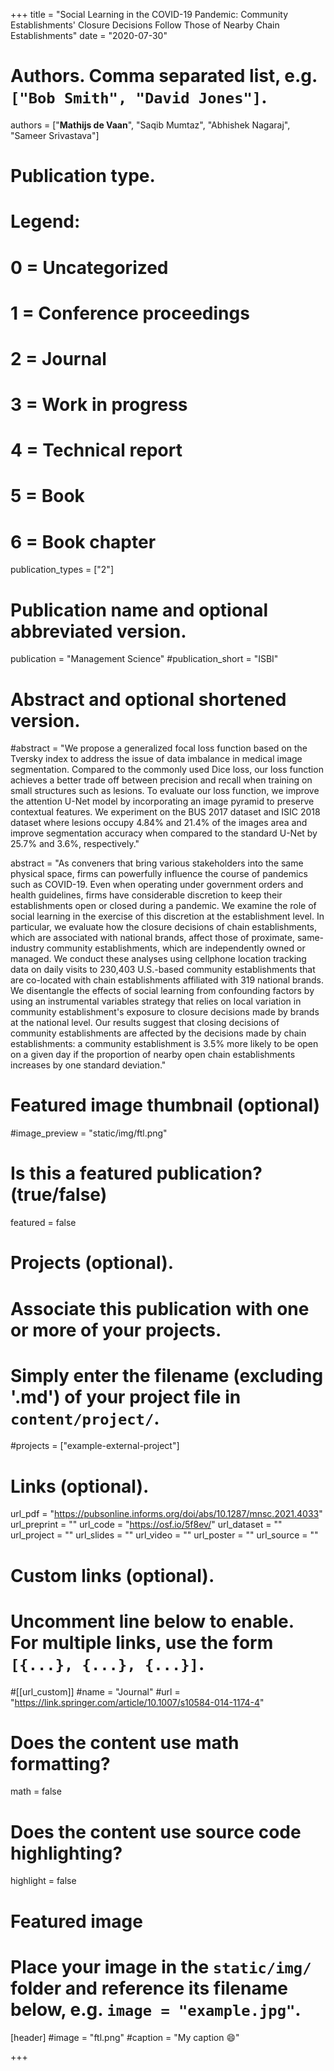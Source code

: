 +++
title = "Social Learning in the COVID-19 Pandemic: Community Establishments' Closure Decisions Follow Those of Nearby Chain Establishments"
date = "2020-07-30"

# Authors. Comma separated list, e.g. `["Bob Smith", "David Jones"]`.

authors = ["**Mathijs de Vaan**", "Saqib Mumtaz", "Abhishek Nagaraj", "Sameer Srivastava"]

# Publication type.
# Legend:
# 0 = Uncategorized
# 1 = Conference proceedings
# 2 = Journal
# 3 = Work in progress
# 4 = Technical report
# 5 = Book
# 6 = Book chapter
publication_types = ["2"]

# Publication name and optional abbreviated version.
publication = "Management Science"
#publication_short = "ISBI"

# Abstract and optional shortened version.

#abstract = "We propose a generalized focal loss function based on the Tversky index to address the issue of data imbalance in medical image segmentation. Compared to the commonly used Dice loss, our loss function achieves a better trade off between precision and recall when training on small structures such as lesions. To evaluate our loss function, we improve the attention U-Net model by incorporating an image pyramid to preserve contextual features. We experiment on the BUS 2017 dataset and ISIC 2018 dataset where lesions occupy 4.84% and 21.4% of the images area and improve segmentation accuracy when compared to the standard U-Net by 25.7% and 3.6%, respectively."

abstract = "As conveners that bring various stakeholders into the same physical space, firms can powerfully influence the course of pandemics such as COVID-19. Even when operating under government orders and health guidelines, firms have considerable discretion to keep their establishments open or closed during a pandemic. We examine the role of social learning in the exercise of this discretion at the establishment level. In particular, we evaluate how the closure decisions of chain establishments, which are associated with national brands, affect those of proximate, same-industry community establishments, which are independently owned or managed. We conduct these analyses using cellphone location tracking data on daily visits to 230,403 U.S.-based community establishments that are co-located with chain establishments affiliated with 319 national brands. We disentangle the effects of social learning from confounding factors by using an instrumental variables strategy that relies on local variation in community establishment's exposure to closure decisions made by brands at the national level. Our results suggest that closing decisions of community establishments are affected by the decisions made by chain establishments: a community establishment is 3.5% more likely to be open on a given day if the proportion of nearby open chain establishments increases by one standard deviation."

# Featured image thumbnail (optional)
#image_preview = "static/img/ftl.png"

# Is this a featured publication? (true/false)
featured = false

# Projects (optional).
#   Associate this publication with one or more of your projects.
#   Simply enter the filename (excluding '.md') of your project file in `content/project/`.
#projects = ["example-external-project"]

# Links (optional).
url_pdf = "https://pubsonline.informs.org/doi/abs/10.1287/mnsc.2021.4033"
url_preprint = ""
url_code = "https://osf.io/5f8ev/"
url_dataset = ""
url_project = ""
url_slides = ""
url_video = ""
url_poster = ""
url_source = ""

# Custom links (optional).
#   Uncomment line below to enable. For multiple links, use the form `[{...}, {...}, {...}]`.
#[[url_custom]]
#name = "Journal"
#url = "https://link.springer.com/article/10.1007/s10584-014-1174-4"

# Does the content use math formatting?
math = false

# Does the content use source code highlighting?
highlight = false
  
# Featured image
# Place your image in the `static/img/` folder and reference its filename below, e.g. `image = "example.jpg"`.
[header]
#image = "ftl.png"
#caption = "My caption :smile:"

+++
